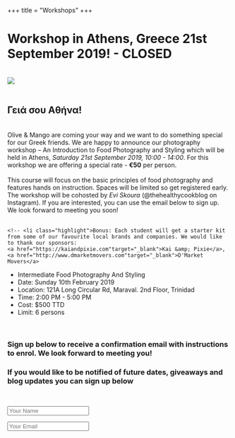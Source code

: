 +++
title = "Workshops"
+++

<div class="workshop_title">
  <h1>Workshop in Athens, Greece 21st September 2019! - CLOSED</h1>
  <!-- <h2>Food Photography And Styling – Beginner and Intermediate</h2> -->
</div>  
</br>

<img src="img/greece_1.jpg">

</br>
</br>

<div class="page-content">
<div class="container">

<h2>Γειά σου Αθήνα!</h2>  
</br>

<div>Olive & Mango are coming your way and we want to do something special for our Greek friends. We are happy to announce our photography workshop – An Introduction to Food Photography and Styling which will be held in Athens, <i>Saturday 21st September 2019, 10:00 - 14:00</i>. For this workshop we are offering a special rate - <b>€50</b> per person.</div>
</br>

<div>This course will focus on the basic principles of food photography and features hands on instruction. Spaces will be limited so get registered early. The workshop will be cohosted by <i>Evi Skoura</i> (@thehealthycookblog on Instagram). If you are interested, you can use the email below to sign up. We look forward to meeting you soon!</div>
</br>

<!-- <button class="btn"><a href="mailto:info@oliveandmango.com?subject=Athens Workshop">Sign up</a></button> -->

  <!-- <p>We are happy to announce our workshops – <i>An Introduction To Food Photography And Styling</i> as well as an all new <i>Intermediate Food Photography And Styling</i>.
  We will be exploring fundamental composition, colour theory, camera gear, props, Instagram and a whole lot more! This course will be interactive and focused.</p>
  </br>

  <ul>
    <li>An Introduction To Food Photography And Styling</li>
    <li>Date: Sunday 10th February 2019</li>
    <li>Location: 121A Long Circular Rd, Maraval. 2nd Floor, Trinidad</li>
    <li>Time: 9:00 AM - 12:00 NOON</li>
    <li>Cost: $400 TTD</li>
    <li>Limit: 10 persons</li> -->
    <!-- <li class="highlight">Bonus: Each student will get a starter kit from some of our favourite local brands and companies. We would like to thank our sponsors: 
    <a href="https://kaiandpixie.com"target="_blank">Kai &amp; Pixie</a>, 
    <a href="http://www.dmarketmovers.com"target="_blank">D'Market Movers</a> 
  </ul>

  <ul>
    <li>Intermediate Food Photography And Styling</li>
    <li>Date: Sunday 10th February 2019</li>
    <li>Location: 121A Long Circular Rd, Maraval. 2nd Floor, Trinidad</li>
    <li>Time: 2:00 PM - 5:00 PM</li>
    <li>Cost: $500 TTD</li>
    <li>Limit: 6 persons</li>
  </ul>
  </br>

  <h3>Sign up below to receive a confirmation email with instructions to enrol. We look forward to meeting you!</h3>
  <h3>If you would like to be notified of future dates, giveaways and blog updates you can sign up below</h3>
  </br>

  <form class="workshop_form" name="workshops" netlify>
    <p>
      <input class="placeholder_text" type="text" placeholder="Your Name" type="text" name="name">
    </p>
    <p>
      <input class="placeholder_text" type="email" placeholder="Your Email" name="email"></label>
    </p>
    </br>
    <!-- <p>
      <h4>Choose which workshop(s) you would like to attend</h4>
      <div class="checkbox">
        <div>
          <input type="checkbox" id="introduction" name="introduction" checked>
          <label for="introduction">Introduction to Food Photography and Styling</label>
        </div>
        <div>
          <input type="checkbox" id="intermediate" name="intermediate">
          <label for="intermediate">Intermediate Food Photography and Styling</label>
        </div>
      </div>  
      </br>
    </p>
    <p>
      <textarea class="textarea_text" placeholder="Anything you want to tell us? "name="message"></textarea>
    </p> 
    <p>
      <button class="btn" type="submit">Submit</button>
    </p> 
  </form> --> 
  </div>
  
</div>
